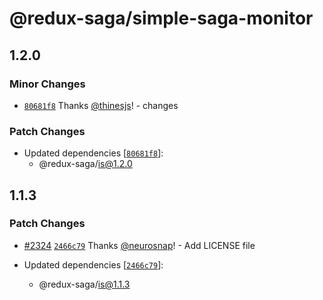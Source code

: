 # @redux-saga/simple-saga-monitor

## 1.2.0

### Minor Changes

- [`80681f8`](https://github.com/thinesjs/redux-saga-next/commit/80681f8bba412e2d255c2af7c5079b9af130546a) Thanks [@thinesjs](https://github.com/thinesjs)! - changes

### Patch Changes

- Updated dependencies [[`80681f8`](https://github.com/thinesjs/redux-saga-next/commit/80681f8bba412e2d255c2af7c5079b9af130546a)]:
  - @redux-saga/is@1.2.0

## 1.1.3

### Patch Changes

- [#2324](https://github.com/redux-saga/redux-saga/pull/2324) [`2466c79`](https://github.com/redux-saga/redux-saga/commit/2466c798a5f56a5015e61c8fdf0ef8f2a6a852a4) Thanks [@neurosnap](https://github.com/neurosnap)! - Add LICENSE file

- Updated dependencies [[`2466c79`](https://github.com/redux-saga/redux-saga/commit/2466c798a5f56a5015e61c8fdf0ef8f2a6a852a4)]:
  - @redux-saga/is@1.1.3
